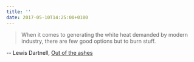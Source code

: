 ```yaml
---
title: ''
date: 2017-05-10T14:25:00+0100
---
```

> When it comes to generating the white heat demanded by modern industry, there are few good options but to burn stuff.

-- Lewis Dartnell, [Out of the ashes](https://aeon.co/essays/could-we-reboot-a-modern-civilisation-without-fossil-fuels)
